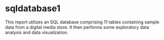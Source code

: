 # sqldatabase1
This report utilizes an SQL database comprising 11 tables containing sample data from a digital media store. It then performs some exploratory data analysis and data visualization.
